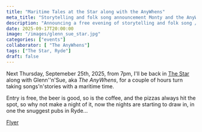 ```yaml
---
title: "Maritime Tales at the Star along with the AnyWhens"
meta_title: "Storytelling and folk song announcement Monty and the AnyWhens, Star Coffee and ALe House, Ryde"
description: "Announcing a free evening of storytelling and folk song / blues with a maritime theme at the Star Ale and Coffe House, Ryde, Isle of Wight, on Thursday September 25thm 2025, from 7pm till 9pm."
date: 2025-09-17T20:00:00
image: "/images/glenn_sue_star.jpg"
categories: ["events"]
collaborator: [ "The AnyWhens"]
tags: ["The Star, Ryde"]
draft: false
---
```

Next Thursday, Septemeber 25th, 2025, from 7pm, I'll be back in [The Star](https://ryde.cafe/) along with Glenn''n'Sue, aka *The AnyWhens*, for a couple of hours turn taking songs'n'stories with a maritime time.

Entry is free, the beer is good, so is the coffee, and the pizzas always hit the spot, so why not make a night of it, now the nights are starting to draw in, in one the snuggest pubs in Ryde...

[Flyer](images/flyers_gallery/2025_09_25_monty_anywhens_star.jpg)